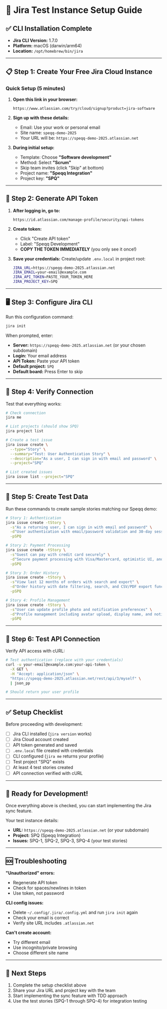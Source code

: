# 🎯 Jira Test Instance Setup Guide

## ✅ CLI Installation Complete
- **Jira CLI Version:** 1.7.0
- **Platform:** macOS (darwin/arm64)
- **Location:** `/opt/homebrew/bin/jira`

---

## 📋 Step 1: Create Your Free Jira Cloud Instance

### Quick Setup (5 minutes)

1. **Open this link in your browser:**
   ```
   https://www.atlassian.com/try/cloud/signup?product=jira-software
   ```

2. **Sign up with these details:**
   - Email: Use your work or personal email
   - Site name: `speqq-demo-2025`
   - Your URL will be: `https://speqq-demo-2025.atlassian.net`

3. **During initial setup:**
   - Template: Choose **"Software development"**
   - Method: Select **"Scrum"**
   - Skip team invites (click "Skip" at bottom)
   - Project name: **"Speqq Integration"**
   - Project key: **"SPQ"**

---

## 🔑 Step 2: Generate API Token

1. **After logging in, go to:**
   ```
   https://id.atlassian.com/manage-profile/security/api-tokens
   ```

2. **Create token:**
   - Click "Create API token"
   - Label: "Speqq Development"
   - **COPY THE TOKEN IMMEDIATELY** (you only see it once!)

3. **Save your credentials:**
   Create/update `.env.local` in project root:
   ```bash
   JIRA_URL=https://speqq-demo-2025.atlassian.net
   JIRA_EMAIL=your-email@example.com
   JIRA_API_TOKEN=PASTE_YOUR_TOKEN_HERE
   JIRA_PROJECT_KEY=SPQ
   ```

---

## 🖥️ Step 3: Configure Jira CLI

Run this configuration command:

```bash
jira init
```

When prompted, enter:
- **Server:** `https://speqq-demo-2025.atlassian.net` (or your chosen subdomain)
- **Login:** Your email address
- **API Token:** Paste your API token
- **Default project:** `SPQ`
- **Default board:** Press Enter to skip

---

## 🧪 Step 4: Verify Connection

Test that everything works:

```bash
# Check connection
jira me

# List projects (should show SPQ)
jira project list

# Create a test issue
jira issue create \
  --type="Story" \
  --summary="Test: User Authentication Story" \
  --description="As a user, I can sign in with email and password" \
  --project="SPQ"

# List created issues
jira issue list --project="SPQ"
```

---

## 📝 Step 5: Create Test Data

Run these commands to create sample stories matching our Speqq demo:

```bash
# Story 1: Authentication
jira issue create -tStory \
  -s"As a returning user, I can sign in with email and password" \
  -d"User authentication with email/password validation and 30-day session persistence" \
  -pSPQ

# Story 2: Payment Processing  
jira issue create -tStory \
  -s"Guest can pay with credit card securely" \
  -d"Secure payment processing with Visa/Mastercard, optimistic UI, and clear error messages" \
  -pSPQ

# Story 3: Order History
jira issue create -tStory \
  -s"View last 12 months of orders with search and export" \
  -d"Order history with date filtering, search, and CSV/PDF export functionality" \
  -pSPQ

# Story 4: Profile Management
jira issue create -tStory \
  -s"User can update profile photo and notification preferences" \
  -d"Profile management including avatar upload, display name, and notification settings" \
  -pSPQ
```

---

## 🔧 Step 6: Test API Connection

Verify API access with cURL:

```bash
# Test authentication (replace with your credentials)
curl -u your-email@example.com:your-api-token \
  -X GET \
  -H "Accept: application/json" \
  "https://speqq-demo-2025.atlassian.net/rest/api/3/myself" \
  | json_pp

# Should return your user profile
```

---

## ✅ Setup Checklist

Before proceeding with development:

- [ ] Jira CLI installed (`jira version` works)
- [ ] Jira Cloud account created
- [ ] API token generated and saved
- [ ] `.env.local` file created with credentials
- [ ] CLI configured (`jira me` returns your profile)
- [ ] Test project "SPQ" exists
- [ ] At least 4 test stories created
- [ ] API connection verified with cURL

---

## 🚀 Ready for Development!

Once everything above is checked, you can start implementing the Jira sync feature.

Your test instance details:
- **URL:** `https://speqq-demo-2025.atlassian.net` (or your subdomain)
- **Project:** SPQ (Speqq Integration)
- **Issues:** SPQ-1, SPQ-2, SPQ-3, SPQ-4 (your test stories)

---

## 🆘 Troubleshooting

**"Unauthorized" errors:**
- Regenerate API token
- Check for spaces/newlines in token
- Use token, not password

**CLI config issues:**
- Delete `~/.config/.jira/.config.yml` and run `jira init` again
- Check your email is correct
- Verify site URL includes `.atlassian.net`

**Can't create account:**
- Try different email
- Use incognito/private browsing
- Choose different site name

---

## 📌 Next Steps

1. Complete the setup checklist above
2. Share your Jira URL and project key with the team
3. Start implementing the sync feature with TDD approach
4. Use the test stories (SPQ-1 through SPQ-4) for integration testing
